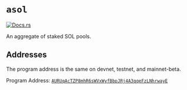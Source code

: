 # `asol`

[![Docs.rs](https://docs.rs/asol/badge.svg)](https://docs.rs/asol)

An aggregate of staked SOL pools.

## Addresses

The program address is the same on devnet, testnet, and mainnet-beta.

Program Address: [`AURUqAcTZP8mhR6sWVxWyfBbpJRj4A3qqeFzLNhrwayE`](https://explorer.solana.com/address/AURUqAcTZP8mhR6sWVxWyfBbpJRj4A3qqeFzLNhrwayE)
